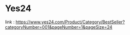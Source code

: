 # Yes24
link : https://www.yes24.com/Product/Category/BestSeller?categoryNumber=001&pageNumber=1&pageSize=24